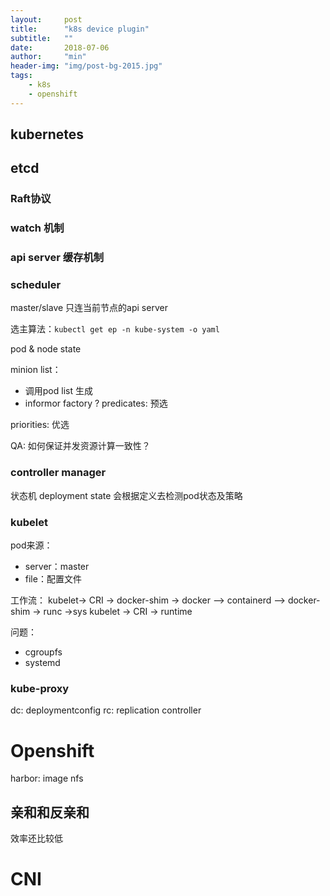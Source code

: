 ```yaml
---
layout:     post
title:      "k8s device plugin"
subtitle:   ""
date:       2018-07-06
author:     "min"
header-img: "img/post-bg-2015.jpg"
tags:
    - k8s
    - openshift
---
```


## kubernetes

## etcd

### Raft协议

### watch 机制

### api server 缓存机制


### scheduler
master/slave 
只连当前节点的api server

选主算法：`kubectl get ep -n kube-system -o yaml` 


pod & node state

minion list：
- 调用pod list 生成
- informor factory ?
predicates: 预选

priorities: 优选


QA: 如何保证并发资源计算一致性？

### controller manager

状态机
deployment state
会根据定义去检测pod状态及策略

### kubelet

pod来源：
- server：master
- file：配置文件 

工作流：
kubelet-> CRI -> docker-shim -> docker -<grpc>-> containerd -<rrpc>-> docker-shim -> runc ->sys
kubelet -> CRI -> runtime
 
 问题：
 - cgroupfs
 - systemd
 
 
 
 ### kube-proxy
 

 dc: deploymentconfig
 rc: replication controller
 
 
# Openshift

harbor: image
nfs


## 亲和和反亲和
效率还比较低


# CNI

